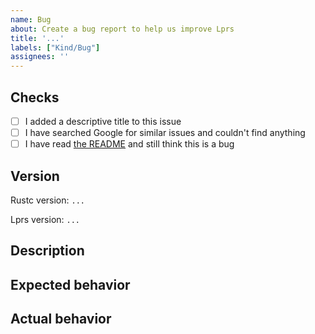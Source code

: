 ```yaml
---
name: Bug
about: Create a bug report to help us improve Lprs
title: '...'
labels: ["Kind/Bug"]
assignees: ''
---
```


## Checks

* [ ] I added a descriptive title to this issue
* [ ] I have searched Google for similar issues and couldn't find anything
* [ ] I have read [the README](https://git.4rs.nl/awiteb/lprs/src/branch/master/README.md) and still think this is a bug

## Version
<!-- Report for the bug only if it's present in the latest version of Lprs.
If you are not using the latest version, please update and check if the bug is still present. -->

<!-- Run `rustc --version` to get the version -->
Rustc version: `...`
<!-- Run `lprs --version` to get the version, and make sure it's the latest one -->
Lprs version: `...`

## Description
<!-- A clear and concise description of what the bug is. -->

## Expected behavior
<!-- A clear and concise description of what you expected to happen. -->

## Actual behavior
<!-- A clear and concise description of what happens. -->
